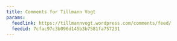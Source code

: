 ```yaml
---
title: Comments for Tillmann Vogt
params:
  feedlink: https://tillmannvogt.wordpress.com/comments/feed/
  feedid: 7cfac97c3b096d145b3b7581fa757231
---
```

